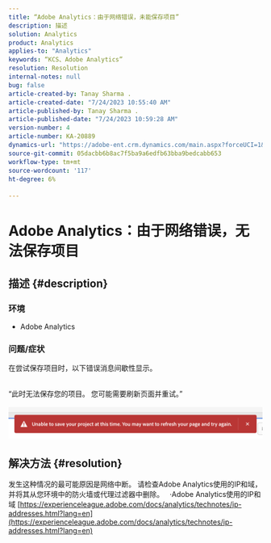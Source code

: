```yaml
---
title: “Adobe Analytics：由于网络错误，未能保存项目”
description: 描述
solution: Analytics
product: Analytics
applies-to: "Analytics"
keywords: “KCS、Adobe Analytics”
resolution: Resolution
internal-notes: null
bug: false
article-created-by: Tanay Sharma .
article-created-date: "7/24/2023 10:55:40 AM"
article-published-by: Tanay Sharma .
article-published-date: "7/24/2023 10:59:28 AM"
version-number: 4
article-number: KA-20889
dynamics-url: "https://adobe-ent.crm.dynamics.com/main.aspx?forceUCI=1&pagetype=entityrecord&etn=knowledgearticle&id=96e8609b-102a-ee11-bdf4-6045bd006239"
source-git-commit: 05dacbb6b8ac7f5ba9a6edfb63bba9bedcabb653
workflow-type: tm+mt
source-wordcount: '117'
ht-degree: 6%

---
```


# Adobe Analytics：由于网络错误，无法保存项目

## 描述 {#description}


### 环境

- Adobe Analytics


### 问题/症状

在尝试保存项目时，以下错误消息间歇性显示。

<br>“此时无法保存您的项目。 您可能需要刷新页面并重试。”<br><br>![](assets/___97e8609b-102a-ee11-bdf4-6045bd006239___.png)

## 解决方法 {#resolution}


发生这种情况的最可能原因是网络中断。 请检查Adobe Analytics使用的IP和域，并将其从您环境中的防火墙或代理过滤器中删除。
 
·Adobe Analytics使用的IP和域
[https://experienceleague.adobe.com/docs/analytics/technotes/ip-addresses.html?lang=en](https://experienceleague.adobe.com/docs/analytics/technotes/ip-addresses.html?lang=en)
